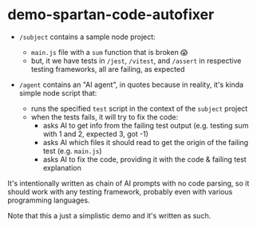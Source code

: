 # demo-spartan-code-autofixer

- `/subject` contains a sample node project:
  - `main.js` file with a `sum` function that is broken 😱
  - but, it we have tests in `/jest`, `/vitest`, and `/assert` in respective testing frameworks, all are failing, as expected

- `/agent` contains an "AI agent", in quotes because in reality, it's kinda simple node script that:
  - runs the specified `test` script in the context of the `subject` project 
  - when the tests fails, it will try to fix the code:
    - asks AI to get info from the failing test output (e.g. testing sum with 1 and 2, expected 3, got -1)
    - asks AI which files it should read to get the origin of the failing test (e.g. `main.js`)
    - asks AI to fix the code, providing it with the code & failing test explanation

It's intentionally written as chain of AI prompts with no code parsing, so it should work with any testing framework, probably even with various programming languages.

Note that this a just a simplistic demo and it's written as such.
